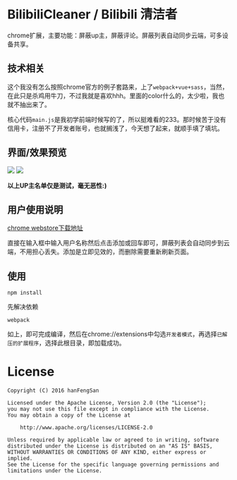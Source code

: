 # BilibiliCleaner / Bilibili 清洁者
chrome扩展，主要功能：屏蔽up主，屏蔽评论。屏蔽列表自动同步云端，可多设备共享。

## 技术相关
这个我没有怎么按照chrome官方的例子套路来，上了``webpack+vue+sass``，当然，在此只是杀鸡用牛刀，不过我就是喜欢hhh。里面的color什么的，太少啦，我也就不抽出来了。

核心代码``main.js``是我初学前端时候写的了，所以挺难看的233。那时候苦于没有信用卡，注册不了开发者账号，也就搁浅了，今天想了起来，就顺手填了填坑。

## 界面/效果预览
<img src="https://github.com/hanFengSan/BilibiliCleaner/blob/master/image/preview-1.png"/>
<img src="https://github.com/hanFengSan/BilibiliCleaner/blob/master/image/preview-2.jpg"/>

**以上UP主名单仅是测试，毫无恶性:)**

## 用户使用说明
[chrome webstore下载地址](https://chrome.google.com/webstore/detail/bilibili-%E6%B8%85%E6%B4%81%E8%80%85/ihadnfkejmlnpohmlccdmgeikafohamb/related)

直接在输入框中输入用户名称然后点击添加或回车即可，屏蔽列表会自动同步到云端，不用担心丢失。添加是立即见效的，而删除需要重新刷新页面。

## 使用
```
npm install
```
先解决依赖
```
webpack
```
如上，即可完成编译，然后在chrome://extensions中勾选``开发者模式``，再选择``已解压的扩展程序``，选择此根目录，即加载成功。




# License

    Copyright (C) 2016 hanFengSan

    Licensed under the Apache License, Version 2.0 (the "License");
    you may not use this file except in compliance with the License.
    You may obtain a copy of the License at

        http://www.apache.org/licenses/LICENSE-2.0

    Unless required by applicable law or agreed to in writing, software
    distributed under the License is distributed on an "AS IS" BASIS,
    WITHOUT WARRANTIES OR CONDITIONS OF ANY KIND, either express or implied.
    See the License for the specific language governing permissions and
    limitations under the License.
